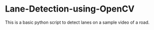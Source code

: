 # Lane-Detection-using-OpenCV
This is a basic python script to detect lanes on a sample video of a road.
